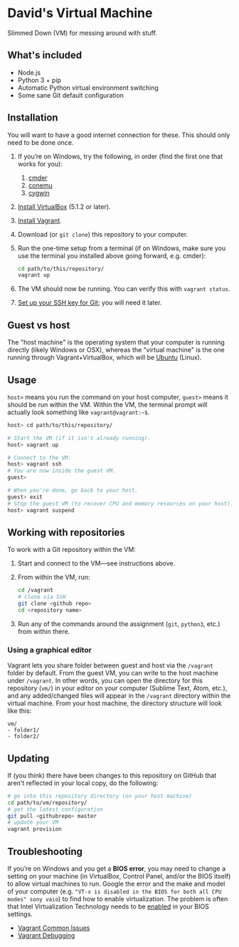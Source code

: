 # David's Virtual Machine

Slimmed Down (VM) for messing around with stuff.

## What's included

* Node.js
* Python 3 + pip
* Automatic Python virtual environment switching
* Some sane Git default configuration

## Installation

You will want to have a good internet connection for these. This should only need to be done once.

1. If you’re on Windows, try the following, in order (find the first one that works for you):
    1. [cmder](http://cmder.net/)
    1. [conemu](https://conemu.github.io/)
    1. [cygwin](https://cygwin.com/)
2. [Install VirtualBox](https://www.virtualbox.org/wiki/Downloads) (5.1.2 or later).
3. [Install Vagrant](https://www.vagrantup.com/downloads.html).
4. Download (or `git clone`) this repository to your computer.
5. Run the one-time setup from a terminal (if on Windows, make sure you use the terminal you installed above going forward, e.g. cmder):

    ```bash
    cd path/to/this/repository/
    vagrant up
    ```

6. The VM should now be running. You can verify this with `vagrant status`.
7. [Set up your SSH key for Git](https://help.github.com/articles/generating-a-new-ssh-key-and-adding-it-to-the-ssh-agent/); you will need it later.

## Guest vs host

The "host machine" is the operating system that your computer is running directly (likely Windows or OSX), whereas the "virtual machine" is the one running through Vagrant+VirtualBox, which will be [Ubuntu](http://www.ubuntu.com/desktop) (Linux).

## Usage

`host>` means you run the command on your host computer, `guest>` means it should be run within the VM. Within the VM, the terminal prompt will actually look something like `vagrant@vagrant:~$`.

```bash
host> cd path/to/this/repository/

# Start the VM (if it isn't already running).
host> vagrant up

# Connect to the VM.
host> vagrant ssh
# You are now inside the guest VM.
guest>

# When you're done, go back to your host.
guest> exit
# Stop the guest VM (to recover CPU and memory resources on your host).
host> vagrant suspend
```

## Working with repositories

To work with a Git repository within the VM:

1. Start and connect to the VM—see instructions above.
1. From within the VM, run:

    ```bash
    cd /vagrant
    # clone via SSH
    git clone <github repo>
    cd <repository name>
    ```

1. Run any of the commands around the assignment (`git`, `python3`, etc.) from within there.

### Using a graphical editor

Vagrant lets you share folder between guest and host via the `/vagrant` folder by default. From the guest VM, you can write to the host machine under `/vagrant`. In other words, you can open the directory for this repository (`vm/`) in your editor on your computer (Sublime Text, Atom, etc.), and any added/changed files will appear in the `/vagrant` directory within the virtual machine. From your host machine, the directory structure will look like this:

```
vm/
- folder1/
- folder2/
```

## Updating

If (you think) there have been changes to this repository on GitHub that aren't reflected in your local copy, do the following:

```bash
# go into this repository directory (on your host machine)
cd path/to/vm/repository/
# get the latest configuration
git pull <githubrepo> master
# update your VM
vagrant provision
```

## Troubleshooting

If you’re on Windows and you get a **BIOS error**, you may need to change a setting on your machine (in VirtualBox, Control Panel, and/or the BIOS itself) to allow virtual machines to run. Google the error and the make and model of your computer (e.g. `"VT-x is disabled in the BIOS for both all CPU modes" sony vaio`) to find how to enable virtualization. The problem is often that Intel Virtualization Technology needs to be [enabled](http://www.howtogeek.com/213795/how-to-enable-intel-vt-x-in-your-computers-bios-or-uefi-firmware/) in your BIOS settings.

* [Vagrant Common Issues](https://www.vagrantup.com/docs/virtualbox/common-issues.html)
* [Vagrant Debugging](https://www.vagrantup.com/docs/other/debugging.html)
